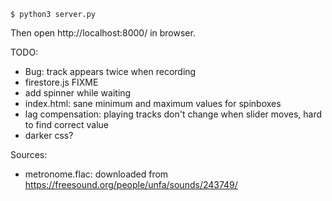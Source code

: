 ```
$ python3 server.py
```

Then open http://localhost:8000/ in browser.

TODO:
- Bug: track appears twice when recording
- firestore.js FIXME
- add spinner while waiting
- index.html: sane minimum and maximum values for spinboxes
- lag compensation: playing tracks don't change when slider moves, hard to find correct value
- darker css?

Sources:
- metronome.flac: downloaded from https://freesound.org/people/unfa/sounds/243749/
